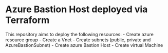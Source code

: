# Azure Bastion Host deployed via Terraform 

This repository aims to deploy the following resources:
    - Create azure resource group
    - Create a Vnet
    - Create subnets (public, private and AzureBastionSubnet)
    - Create azure Bastion Host
    - Create virtual Machine

